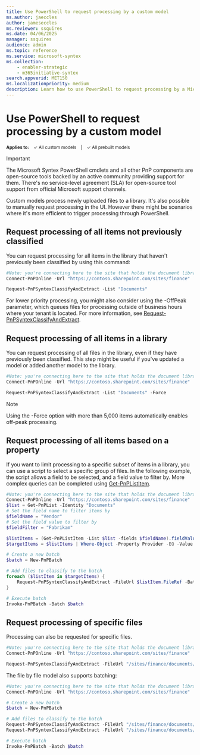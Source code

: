 ```yaml
---
title: Use PowerShell to request processing by a custom model
ms.author: jaeccles
author: jameseccles
ms.reviewer: ssquires
ms.date: 04/06/2025
manager: ssquires
audience: admin
ms.topic: reference
ms.service: microsoft-syntex
ms.collection: 
    - enabler-strategic
    - m365initiative-syntex
search.appverid: MET150
ms.localizationpriority: medium
description: Learn how to use PowerShell to request processing by a Microsoft Syntex custom model.
---
```


# Use PowerShell to request processing by a custom model

<sup>**Applies to:**  &ensp; &#10003; All custom models &ensp; | &ensp; &#10003; All prebuilt models</sup>

> [!IMPORTANT]
> The Microsoft Syntex PowerShell cmdlets and all other PnP components are open-source tools backed by an active community providing support for them. There's no service-level agreement (SLA) for open-source tool support from official Microsoft support channels.

Custom models process newly uploaded files to a library. It's also possible to manually request processing in the UI. However there might be scenarios where it's more efficient to trigger processing through PowerShell.

## Request processing of all items not previously classified

You can request processing for all items in the library that haven't previously been classified by using this command:

```PowerShell
#Note: you're connecting here to the site that holds the document library you want to process
Connect-PnPOnline -Url "https://contoso.sharepoint.com/sites/finance"

Request-PnPSyntexClassifyAndExtract -List "Documents"
```

For lower priority processing, you might also consider using the -OffPeak parameter, which queues files for processing outside of business hours where your tenant is located. For more information, see [Request-PnPSyntexClassifyAndExtract](https://pnp.github.io/powershell/cmdlets/Request-PnPSyntexClassifyAndExtract.html).

## Request processing of all items in a library

You can request processing of all files in the library, even if they have previously been classified. This step might be useful if you've updated a model or added another model to the library.

```PowerShell
#Note: you're connecting here to the site that holds the document library you want to process
Connect-PnPOnline -Url "https://contoso.sharepoint.com/sites/finance"

Request-PnPSyntexClassifyAndExtract -List "Documents" -Force
```

> [!NOTE]
> Using the -Force option with more than 5,000 items automatically enables off-peak processing.

## Request processing of all items based on a property

If you want to limit processing to a specific subset of items in a library, you can use a script to select a specific group of files. In the following example, the script allows a field to be selected, and a field value to filter by. More complex queries can be completed using [Get-PnPListItem](https://pnp.github.io/powershell/cmdlets/Get-PnPListItem.html).

```PowerShell
#Note: you're connecting here to the site that holds the document library you want to process
Connect-PnPOnline -Url "https://contoso.sharepoint.com/sites/finance"
$list = Get-PnPList -Identity "Documents"
# Set the field name to filter items by
$fieldName = "Vendor"
# Set the field value to filter by
$fieldFilter = "Fabrikam"

$listItems = (Get-PnPListItem -List $list -fields $fieldName).fieldValues
$targetItems = $listItems | Where-Object -Property Provider -EQ -Value $fieldFilter

# Create a new batch
$batch = New-PnPBatch

# Add files to classify to the batch
foreach ($listItem in $targetItems) {
    Request-PnPSyntexClassifyAndExtract -FileUrl $listItem.FileRef -Batch $batch
}

# Execute batch
Invoke-PnPBatch -Batch $batch
```

## Request processing of specific files

Processing can also be requested for specific files.

```PowerShell
#Note: you're connecting here to the site that holds the document library you want to process
Connect-PnPOnline -Url "https://contoso.sharepoint.com/sites/finance"

Request-PnPSyntexClassifyAndExtract -FileUrl "/sites/finance/documents/contoso contract.docx"
```

The file by file model also supports batching:

```PowerShell
#Note: you're connecting here to the site that holds the document library you want to process
Connect-PnPOnline -Url "https://contoso.sharepoint.com/sites/finance"

# Create a new batch
$batch = New-PnPBatch

# Add files to classify to the batch
Request-PnPSyntexClassifyAndExtract -FileUrl "/sites/finance/documents/contoso contract.docx" -Batch $batch
Request-PnPSyntexClassifyAndExtract -FileUrl "/sites/finance/documents/relecloud contract.docx" -Batch $batch

# Execute batch
Invoke-PnPBatch -Batch $batch
```
